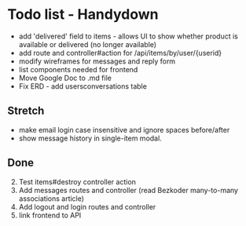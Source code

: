 # Todo list - Handydown
* add 'delivered' field to items - allows UI to show whether product is available or delivered (no longer available)
* add route and controller#action for /api/items/by/user/{userid}
* modify wireframes for messages and reply form
* list components needed for frontend
* Move Google Doc to .md file 
* Fix ERD - add usersconversations table

## Stretch
* make email login case insensitive and ignore spaces before/after
* show message history in single-item modal.

## Done
2. Test items#destroy controller action
3. Add messages routes and controller (read Bezkoder many-to-many associations article)
4. Add logout and login routes and controller
6. link frontend to API